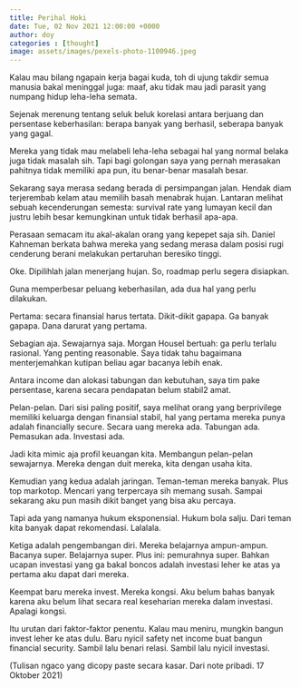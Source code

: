 ```yaml
---
title: Perihal Hoki
date: Tue, 02 Nov 2021 12:00:00 +0000
author: doy
categories : [thought]
image: assets/images/pexels-photo-1100946.jpeg
---
```


Kalau mau bilang ngapain kerja bagai kuda, toh di ujung takdir semua manusia bakal meninggal juga: maaf, aku tidak mau jadi parasit yang numpang hidup leha-leha semata.

Sejenak merenung tentang seluk beluk korelasi antara berjuang dan persentase keberhasilan: berapa banyak yang berhasil, seberapa banyak yang gagal.

Mereka yang tidak mau melabeli leha-leha sebagai hal yang normal belaka juga tidak masalah sih. Tapi bagi golongan saya yang pernah merasakan pahitnya tidak memiliki apa pun, itu benar-benar masalah besar.

Sekarang saya merasa sedang berada di persimpangan jalan. Hendak diam terjerembab kelam atau memilih basah menabrak hujan. Lantaran melihat sebuah kecenderungan semesta: survival rate yang lumayan kecil dan justru lebih besar kemungkinan untuk tidak berhasil apa-apa.

Perasaan semacam itu akal-akalan orang yang kepepet saja sih. Daniel Kahneman berkata bahwa mereka yang sedang merasa dalam posisi rugi cenderung berani melakukan pertaruhan beresiko tinggi.

Oke. Dipilihlah jalan menerjang hujan. So, roadmap perlu segera disiapkan.

Guna memperbesar peluang keberhasilan, ada dua hal yang perlu dilakukan.

Pertama: secara finansial harus tertata. Dikit-dikit gapapa. Ga banyak gapapa. Dana darurat yang pertama.

Sebagian aja. Sewajarnya saja. Morgan Housel bertuah: ga perlu terlalu rasional. Yang penting reasonable. Saya tidak tahu bagaimana menterjemahkan kutipan beliau agar bacanya lebih enak.

Antara income dan alokasi tabungan dan kebutuhan, saya tim pake persentase, karena secara pendapatan belum stabil2 amat.

Pelan-pelan. Dari sisi paling positif, saya melihat orang yang berprivilege memiliki keluarga dengan finansial stabil, hal yang pertama mereka punya adalah financially secure. Secara uang mereka ada. Tabungan ada. Pemasukan ada. Investasi ada.

Jadi kita mimic aja profil keuangan kita. Membangun pelan-pelan sewajarnya. Mereka dengan duit mereka, kita dengan usaha kita.

Kemudian yang kedua adalah jaringan. Teman-teman mereka banyak. Plus top markotop. Mencari yang terpercaya sih memang susah. Sampai sekarang aku pun masih dikit banget yang bisa aku percaya.

Tapi ada yang namanya hukum eksponensial. Hukum bola salju. Dari teman kita banyak dapat rekomendasi. Lalalala.

Ketiga adalah pengembangan diri. Mereka belajarnya ampun-ampun. Bacanya super. Belajarnya super. Plus ini: pemurahnya super. Bahkan ucapan investasi yang ga bakal boncos adalah investasi leher ke atas ya pertama aku dapat dari mereka.

Keempat baru mereka invest. Mereka kongsi. Aku belum bahas banyak karena aku belum lihat secara real keseharian mereka dalam investasi. Apalagi kongsi.

Itu urutan dari faktor-faktor penentu. Kalau mau meniru, mungkin bangun invest leher ke atas dulu. Baru nyicil safety net income buat bangun financial security. Sambil lalu benari relasi. Sambil lalu nyicil investasi.

(Tulisan ngaco yang dicopy paste secara kasar. Dari note pribadi. 17 Oktober 2021)
